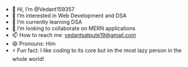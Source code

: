- 👋 Hi, I’m @Vedant159357
- 👀 I’m interested in Web Development and DSA
- 🌱 I’m currently learning DSA
- 💞️ I’m looking to collaborate on MERN applications
- 📫 How to reach me: vedantsatpute19@gmail.com
- 😄 Pronouns: Him
- ⚡ Fun fact: I like coding to its core but im the most lazy person in the whole world!

<!---
Vedant159357/Vedant159357 is a ✨ special ✨ repository because its `README.md` (this file) appears on your GitHub profile.
You can click the Preview link to take a look at your changes.
--->
